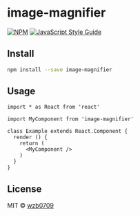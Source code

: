 # image-magnifier

> 

[![NPM](https://img.shields.io/npm/v/image-magnifier.svg)](https://www.npmjs.com/package/image-magnifier) [![JavaScript Style Guide](https://img.shields.io/badge/code_style-standard-brightgreen.svg)](https://standardjs.com)

## Install

```bash
npm install --save image-magnifier
```

## Usage

```tsx
import * as React from 'react'

import MyComponent from 'image-magnifier'

class Example extends React.Component {
  render () {
    return (
      <MyComponent />
    )
  }
}
```

## License

MIT © [wzb0709](https://github.com/wzb0709)
